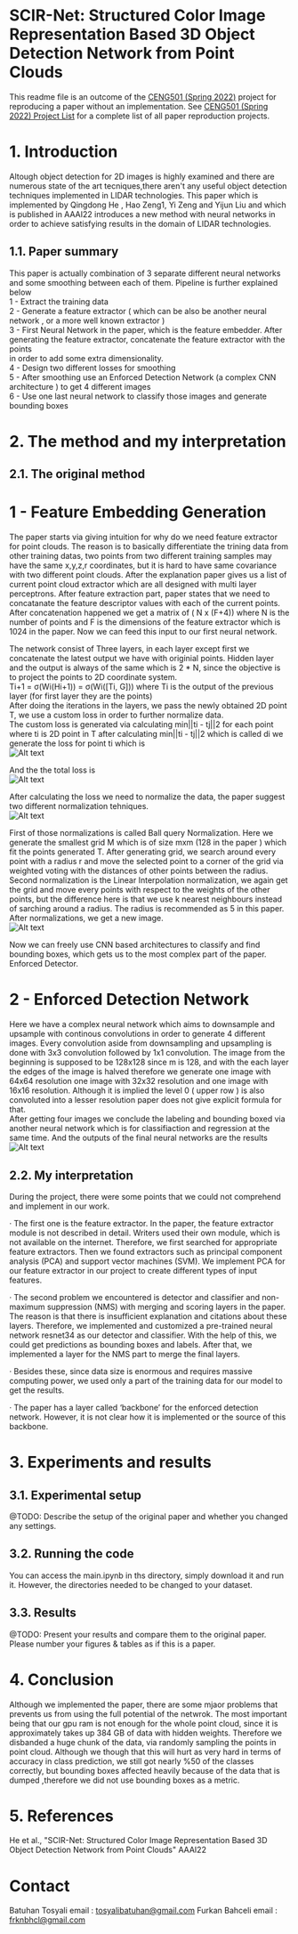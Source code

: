 # SCIR-Net: Structured Color Image Representation Based 3D Object Detection Network from Point Clouds


This readme file is an outcome of the [CENG501 (Spring 2022)](https://ceng.metu.edu.tr/~skalkan/DL/) project for reproducing a paper without an implementation. See [CENG501 (Spring 2022) Project List](https://github.com/CENG501-Projects/CENG501-Spring2022) for a complete list of all paper reproduction projects.

# 1. Introduction

 Altough object detection for 2D images is highly examined and there are numerous state of the art tecniques,there aren't any useful object detection techniques
implemented in LIDAR technologies. This paper which is implemented by Qingdong He , Hao Zeng1, Yi Zeng and Yijun Liu and which is published in AAAI22 introduces a new method with neural networks in order to achieve satisfying results in the domain of LIDAR technologies. 

## 1.1. Paper summary

 This paper is actually combination of 3 separate  different neural networks and some smoothing between each of them. Pipeline is further explained below<br/>
 1 - Extract the training data<br/>
 2 - Generate a feature extractor ( which can be also be another neural network , or a more well known extractor )<br/>
 3 - First Neural Network in the paper, which is the feature embedder. After generating the feature extractor, concatenate the feature extractor  with the points <br/>
 in order to add some extra dimensionality. <br/>
 4 - Design two different losses for smoothing <br/>
 5 - After smoothing use an Enforced Detection Network (a complex CNN architecture ) to get 4 different images<br/>
 6 - Use one last neural network to classify those images and generate bounding boxes<br/>
# 2. The method and my interpretation

## 2.1. The original method
# 1 - Feature Embedding Generation
 The paper starts via giving intuition for why do we need feature extractor for point clouds. The reason is to basically differentiate the trining data from other training datas, two points from two different training samples may have the same x,y,z,r coordinates, but it is hard to have same covariance with two different point clouds. After the explanation paper gives us a list of current point cloud extractor which are all designed with multi layer perceptrons. After feature extraction part, paper states that we need to concatanate the feature descriptor values with each of the current points. After concatenation happened we get a matrix of ( N  x (F+4)) where N is the number of points and F is the dimensions of the feature extractor which is 1024 in the paper. Now we can feed this input to our first neural network.  
 
   
 The network consist of Three layers, in each layer except first we concatenate the latest output we have with originial points. Hidden layer and the output is always of the same which is 2 * N, since the objective is to project the points to 2D coordinate system.   <br/>
Ti+1 = σ(Wi(Hi+1)) = σ(Wi([Ti, G])) where Ti is the output of the previous layer (for first layer they are the points) <br/>
 After doing the iterations in the layers, we pass the newly obtained 2D point T, we use a custom loss in order to further normalize data.<br/>
 The custom loss is generated via calculating min||ti - tj||2 for each point where ti is 2D point in T after calculating min||ti - tj||2 which is called di we generate the loss for point ti which is 
 <br/>
 ![Alt text](images/customloss.png?raw=true "")
 <br/>
 
 
 And the the total loss is 
<br/>
  ![Alt text](images/customloss2.png?raw=true "")
<br/>
 
 After calculating the loss we need to normalize the data, the paper suggest two different normalization tehniques. 
 <br/>
  ![Alt text](images/normalization.png?raw=true "")
<br/>
 
 First of those normalizations is called Ball query Normalization. Here we generate the smallest grid M which is of size mxm (128 in the paper ) which fit the points generated T. After generating grid, we search around every point with a radius r and move the selected point to a corner of the grid  via weighted voting with the distances of other points between the radius.
<br/>
Second normalization is the Linear Interpolation normalization, we again get the grid and move every points with respect to the weights of the other points, but the difference here is that we use k nearest neighbours instead of sarching around a radius. The radius is recommended as 5 in this paper. 
<br/>
After normalizations, we get a new image. 
<br/>
  ![Alt text](images/resultimage.png?raw=true "")
  
Now we can freely use CNN based architectures to classify and find bounding boxes, which gets us to the most complex part of the paper. Enforced Detector.
# 2 - Enforced Detection Network


Here we have a complex neural network which aims to downsample and upsample with continous convolutions in order to generate 4 different images. Every convolution aside from downsampling and upsampling is done with 3x3 convolution followed by 1x1 convolution. The image from the beginning is supposed to be 128x128 since m is 128, 
and with the each layer the edges of the image is halved therefore we generate one image with 64x64 resolution one image with 32x32 resolution and one image with 16x16 resolution. Although it is implied the level 0 ( upper row ) is  also convoluted into a lesser resolution paper does not give explicit formula for that.
<br/>
After getting four images we conclude the labeling and bounding boxed via another neural network which is for classifiaction and regression at the same time. And the outputs of the final neural networks are the results
 <br/>
  ![Alt text](images/enforced.png?raw=true "")
<br/>
## 2.2. My interpretation 

During the project, there were some points that we could not comprehend and implement in our work.

·         The first one is the feature extractor. In the paper, the feature extractor module is not described in detail. Writers used their own module, which is not available on the internet. Therefore, we first searched for appropriate feature extractors. Then we found extractors such as principal component analysis (PCA) and support vector machines (SVM). We implement PCA for our feature extractor in our project to create different types of input features.

·         The second problem we encountered is detector and classifier and non-maximum suppression (NMS) with merging and scoring layers in the paper. The reason is that there is insufficient explanation and citations about these layers. Therefore, we implemented and customized a pre-trained neural network resnet34 as our detector and classifier. With the help of this, we could get predictions as bounding boxes and labels. After that, we implemented a layer for the NMS part to merge the final layers.

·         Besides these, since data size is enormous and requires massive computing power, we used only a part of the training data for our model to get the results.

·         The paper has a layer called ‘backbone’ for the enforced detection network. However, it is not clear how it is implemented or the source of this backbone.

# 3. Experiments and results

## 3.1. Experimental setup

@TODO: Describe the setup of the original paper and whether you changed any settings.

## 3.2. Running the code

You can access the main.ipynb in ths directory, simply download it and run it. However, the directories needed to be changed to your dataset.  

## 3.3. Results

@TODO: Present your results and compare them to the original paper. Please number your figures & tables as if this is a paper.

# 4. Conclusion
Although we implemented the paper, there are some mjaor problems that prevents us from using the full potential of the netwrok. The most important being that our gpu ram is not enough for the whole point cloud, since it is approximately takes up 384 GB of data with hidden weights. Therefore we disbanded a huge chunk of the data, via randomly sampling the points in point cloud. Although we though that this will hurt as very hard in terms of accuracy in class prediction, we still got nearly %50 of the classes correctly, but bounding boxes affected heavily because of the data that is dumped ,therefore we did not use bounding boxes as a metric.  
# 5. References

He et al., "SCIR-Net: Structured Color Image Representation Based 3D Object Detection Network from Point Clouds" AAAI22
# Contact

Batuhan Tosyali email : tosyalibatuhan@gmail.com 
Furkan Bahceli email : frknbhcl@gmail.com
